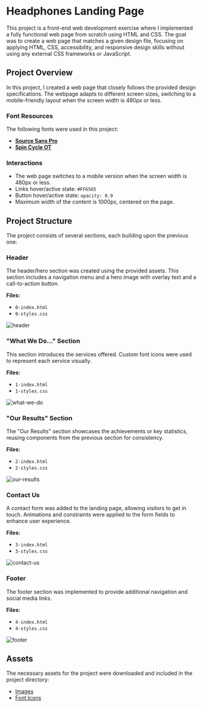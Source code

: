 # Headphones Landing Page

This project is a front-end web development exercise where I implemented a fully functional web page from scratch using HTML and CSS. The goal was to create a web page that matches a given design file, focusing on applying HTML, CSS, accessibility, and responsive design skills without using any external CSS frameworks or JavaScript.

## Project Overview

In this project, I created a web page that closely follows the provided design specifications. The webpage adapts to different screen sizes, switching to a mobile-friendly layout when the screen width is 480px or less.

### Font Resources

The following fonts were used in this project:

- [**Source Sans Pro**](https://github.com/beabzk/alx_html_css/tree/main/headphones/fonts)
- [**Spin Cycle OT**](https://github.com/beabzk/alx_html_css/tree/main/headphones/fonts)

### Interactions

- The web page switches to a mobile version when the screen width is 480px or less.
- Links hover/active state: `#FF6565`
- Button hover/active state: `opacity: 0.9`
- Maximum width of the content is 1000px, centered on the page.

## Project Structure

The project consists of several sections, each building upon the previous one:

### Header

The header/hero section was created using the provided assets. This section includes a navigation menu and a hero image with overlay text and a call-to-action button.

**Files:**

- `0-index.html`
- `0-styles.css`

![header](https://github.com/beabzk/alx_html_css/assets/92110044/b9d7847a-318c-4590-b4b9-f68d4fcffef3)

### "What We Do..." Section

This section introduces the services offered. Custom font icons were used to represent each service visually.

**Files:**

- `1-index.html`
- `1-styles.css`

![what-we-do](https://github.com/beabzk/alx_html_css/assets/92110044/3032d2cf-284f-42e5-8ec4-55bcd8b565c5)

### "Our Results" Section

The "Our Results" section showcases the achievements or key statistics, reusing components from the previous section for consistency.

**Files:**

- `2-index.html`
- `2-styles.css`

![our-results](https://github.com/beabzk/alx_html_css/assets/92110044/149ec783-eec5-410e-84f8-7bbf0341b9eb)

### Contact Us

A contact form was added to the landing page, allowing visitors to get in touch. Animations and constraints were applied to the form fields to enhance user experience.

**Files:**

- `3-index.html`
- `3-styles.css`

![contact-us](https://github.com/beabzk/alx_html_css/assets/92110044/a94998c6-112d-4501-abba-a324b2609735)

### Footer

The footer section was implemented to provide additional navigation and social media links.

**Files:**

- `4-index.html`
- `4-styles.css`

![footer](https://github.com/beabzk/alx_html_css/assets/92110044/e857da93-a7cd-4394-b44a-029dd6d5e164)

## Assets

The necessary assets for the project were downloaded and included in the project directory:

- [Images](https://github.com/beabzk/alx_html_css/tree/main/headphones/images)
- [Font Icons](https://github.com/beabzk/alx_html_css/tree/main/headphones/fonts)
